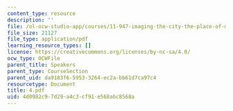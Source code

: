 ```yaml
---
content_type: resource
description: ''
file: /ol-ocw-studio-app/courses/11-947-imaging-the-city-the-place-of-media-in-city-design-and-development-fall-1998/4d0982c97d29a4c3cf91e568abc8568a_4.pdf
file_size: 21127
file_type: application/pdf
learning_resource_types: []
license: https://creativecommons.org/licenses/by-nc-sa/4.0/
ocw_type: OCWFile
parent_title: Speakers
parent_type: CourseSection
parent_uid: da9183f6-5953-3264-ec2a-bb61d7ca97c4
resourcetype: Document
title: 4.pdf
uid: 4d0982c9-7d29-a4c3-cf91-e568abc8568a
---
```

